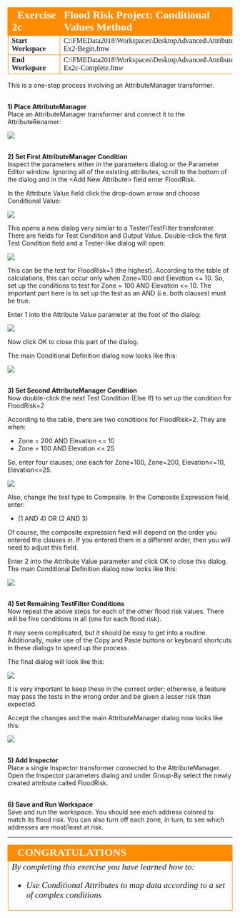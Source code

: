 <!--Exercise Section-->


<table style="border-spacing: 0px;border-collapse: collapse;font-family:serif">
<tr>
<td style="vertical-align:middle;background-color:darkorange;border: 2px solid darkorange">
<i class="fa fa-cogs fa-lg fa-pull-left fa-fw" style="color:white;padding-right: 12px;vertical-align:text-top"></i>
<span style="color:white;font-size:x-large;font-weight: bold">Exercise 2c</span>
</td>
<td style="border: 2px solid darkorange;background-color:darkorange;color:white">
<span style="color:white;font-size:x-large;font-weight: bold">Flood Risk Project: Conditional Values Method</span>
</td>
</tr>

<tr>
<td style="border: 1px solid darkorange; font-weight: bold">Start Workspace</td>
<td style="border: 1px solid darkorange">C:\FMEData2018\Workspaces\DesktopAdvanced\Attributes-Ex2-Begin.fmw</td>
</tr>

<tr>
<td style="border: 1px solid darkorange; font-weight: bold">End Workspace</td>
<td style="border: 1px solid darkorange">C:\FMEData2018\Workspaces\DesktopAdvanced\Attributes-Ex2c-Complete.fmw</td>
</tr>

</table>

This is a one-step process involving an AttributeManager transformer.


<br>**1) Place AttributeManager**
<br>Place an AttributeManager transformer and connect it to the AttributeRenamer:

![](./Images/Img1.234.Ex2c.AttributeManagerOnCanvas.png)


<br>**2) Set First AttributeManager Condition**
<br>Inspect the parameters either in the parameters dialog or the Parameter Editor window. Ignoring all of the existing attributes, scroll to the bottom of the dialog and in the &lt;Add New Attribute&gt; field enter FloodRisk.

In the Attribute Value field click the drop-down arrow and choose Conditional Value:

![](./Images/Img1.235.Ex2c.AttributeManagerConditionalParam.png) 

This opens a new dialog very similar to a Tester/TestFilter transformer. There are fields for Test Condition and Output Value. Double-click the first Test Condition field and a Tester-like dialog will open:

![](./Images/Img1.236.Ex2c.AttrManagerConditionalFirstCondition.png)

This can be the test for FloodRisk=1 (the highest). According to the table of calculations, this can occur only when Zone=100 and Elevation <= 10. So, set up the conditions to test for Zone = 100 AND Elevation <= 10. The important part here is to set up the test as an AND (i.e. both clauses) must be true.

Enter 1 into the Attribute Value parameter at the foot of the dialog:

![](./Images/Img1.237.Ex2c.AttrManagerFirstConditionSetup.png)

Now click OK to close this part of the dialog.

The main Conditional Definition dialog now looks like this:

![](./Images/Img1.238.Ex2c.AttrManagerConditionalAfterFirstCondition.png)


<br>**3) Set Second AttributeManager Condition**
<br>Now double-click the next Test Condition (Else If) to set up the condition for FloodRisk=2

According to the table, there are two conditions for FloodRisk=2. They are when:

- Zone = 200 AND Elevation <= 10
- Zone = 100 AND Elevation <= 25

So, enter four clauses; one each for Zone=100, Zone=200, Elevation<=10, Elevation<=25.

![](./Images/Img1.239.Ex2c.AttrManagerSecondConditionSetup.png)

Also, change the test type to Composite. In the Composite Expression field, enter:

- (1 AND 4) OR (2 AND 3)

Of course, the composite expression field will depend on the order you entered the clauses in. If you entered them in a different order, then you will need to adjust this field.

Enter 2 into the Attribute Value parameter and click OK to close this dialog. The main Conditional Definition dialog now looks like this:

![](./Images/Img1.240.Ex2c.AttrManagerAfterSecondCondition.png)


<br>**4) Set Remaining TestFilter Conditions**
<br>Now repeat the above steps for each of the other flood risk values. There will be five conditions in all (one for each flood risk). 

It may seem complicated, but it should be easy to get into a routine. Additionally, make use of the Copy and Paste buttons or keyboard shortcuts in these dialogs to speed up the process.

The final dialog will look like this:

![](./Images/Img1.241.Ex2c.FinalAttrManagerConditions.png)

It is very important to keep these in the correct order; otherwise, a feature may pass the tests in the wrong order and be given a lesser risk than expected.

Accept the changes and the main AttributeManager dialog now looks like this:

![](./Images/Img1.242.Ex2c.FinalAttrManagerDialog.png)


<br>**5) Add Inspector**
<br>Place a single Inspector transformer connected to the AttributeManager.
Open the Inspector parameters dialog and under Group-By select the newly created attribute called FloodRisk.


<br>**6) Save and Run Workspace**
<br>Save and run the workspace. You should see each address colored to match its flood risk. You can also turn off each zone, in turn, to see which addresses are most/least at risk.

---

<!--Exercise Congratulations Section--> 

<table style="border-spacing: 0px">
<tr>
<td style="vertical-align:middle;background-color:darkorange;border: 2px solid darkorange">
<i class="fa fa-thumbs-o-up fa-lg fa-pull-left fa-fw" style="color:white;padding-right: 12px;vertical-align:text-top"></i>
<span style="color:white;font-size:x-large;font-weight: bold;font-family:serif">CONGRATULATIONS</span>
</td>
</tr>

<tr>
<td style="border: 1px solid darkorange">
<span style="font-family:serif; font-style:italic; font-size:larger">
By completing this exercise you have learned how to:
<ul><li>Use Conditional Attributes to map data according to a set of complex conditions</li></ul>
</span>
</td>
</tr>
</table>